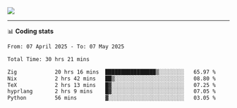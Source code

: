 <picture>
  <source
  srcset="https://github-readme-stats.vercel.app/api?username=sant0s12&show_icons=true&theme=dark"
  media="(prefers-color-scheme: dark)"
  />
  <source
  srcset="https://github-readme-stats.vercel.app/api?username=sant0s12&show_icons=true"
  media="(prefers-color-scheme: light)"
  />
  <img src="https://github-readme-stats.vercel.app/api?username=sant0s12&show_icons=true" />
</picture>

---

📊 **Coding stats**

<!--START_SECTION:waka-->

```txt
From: 07 April 2025 - To: 07 May 2025

Total Time: 30 hrs 21 mins

Zig            20 hrs 16 mins  ████████████████▒░░░░░░░░   65.97 %
Nix            2 hrs 42 mins   ██▒░░░░░░░░░░░░░░░░░░░░░░   08.80 %
TeX            2 hrs 13 mins   █▓░░░░░░░░░░░░░░░░░░░░░░░   07.25 %
hyprlang       2 hrs 9 mins    █▓░░░░░░░░░░░░░░░░░░░░░░░   07.05 %
Python         56 mins         ▓░░░░░░░░░░░░░░░░░░░░░░░░   03.05 %
```

<!--END_SECTION:waka-->
